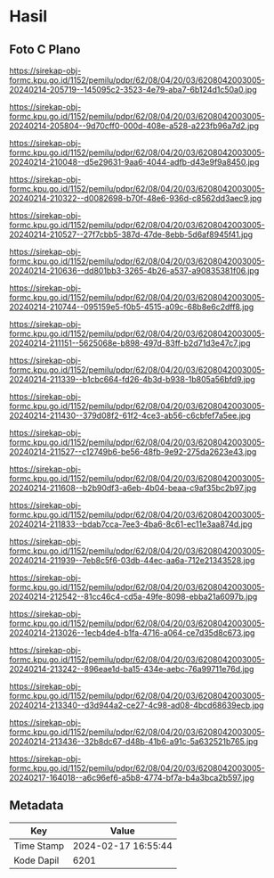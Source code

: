 # Hasil

## Foto C Plano

https://sirekap-obj-formc.kpu.go.id/1152/pemilu/pdpr/62/08/04/20/03/6208042003005-20240214-205719--145095c2-3523-4e79-aba7-6b124d1c50a0.jpg

https://sirekap-obj-formc.kpu.go.id/1152/pemilu/pdpr/62/08/04/20/03/6208042003005-20240214-205804--9d70cff0-000d-408e-a528-a223fb96a7d2.jpg

https://sirekap-obj-formc.kpu.go.id/1152/pemilu/pdpr/62/08/04/20/03/6208042003005-20240214-210048--d5e29631-9aa6-4044-adfb-d43e9f9a8450.jpg

https://sirekap-obj-formc.kpu.go.id/1152/pemilu/pdpr/62/08/04/20/03/6208042003005-20240214-210322--d0082698-b70f-48e6-936d-c8562dd3aec9.jpg

https://sirekap-obj-formc.kpu.go.id/1152/pemilu/pdpr/62/08/04/20/03/6208042003005-20240214-210527--27f7cbb5-387d-47de-8ebb-5d6af8945f41.jpg

https://sirekap-obj-formc.kpu.go.id/1152/pemilu/pdpr/62/08/04/20/03/6208042003005-20240214-210636--dd801bb3-3265-4b26-a537-a90835381f06.jpg

https://sirekap-obj-formc.kpu.go.id/1152/pemilu/pdpr/62/08/04/20/03/6208042003005-20240214-210744--095159e5-f0b5-4515-a09c-68b8e6c2dff8.jpg

https://sirekap-obj-formc.kpu.go.id/1152/pemilu/pdpr/62/08/04/20/03/6208042003005-20240214-211151--5625068e-b898-497d-83ff-b2d71d3e47c7.jpg

https://sirekap-obj-formc.kpu.go.id/1152/pemilu/pdpr/62/08/04/20/03/6208042003005-20240214-211339--b1cbc664-fd26-4b3d-b938-1b805a56bfd9.jpg

https://sirekap-obj-formc.kpu.go.id/1152/pemilu/pdpr/62/08/04/20/03/6208042003005-20240214-211430--379d08f2-61f2-4ce3-ab56-c6cbfef7a5ee.jpg

https://sirekap-obj-formc.kpu.go.id/1152/pemilu/pdpr/62/08/04/20/03/6208042003005-20240214-211527--c12749b6-be56-48fb-9e92-275da2623e43.jpg

https://sirekap-obj-formc.kpu.go.id/1152/pemilu/pdpr/62/08/04/20/03/6208042003005-20240214-211608--b2b90df3-a6eb-4b04-beaa-c9af35bc2b97.jpg

https://sirekap-obj-formc.kpu.go.id/1152/pemilu/pdpr/62/08/04/20/03/6208042003005-20240214-211833--bdab7cca-7ee3-4ba6-8c61-ec11e3aa874d.jpg

https://sirekap-obj-formc.kpu.go.id/1152/pemilu/pdpr/62/08/04/20/03/6208042003005-20240214-211939--7eb8c5f6-03db-44ec-aa6a-712e21343528.jpg

https://sirekap-obj-formc.kpu.go.id/1152/pemilu/pdpr/62/08/04/20/03/6208042003005-20240214-212542--81cc46c4-cd5a-49fe-8098-ebba21a6097b.jpg

https://sirekap-obj-formc.kpu.go.id/1152/pemilu/pdpr/62/08/04/20/03/6208042003005-20240214-213026--1ecb4de4-b1fa-4716-a064-ce7d35d8c673.jpg

https://sirekap-obj-formc.kpu.go.id/1152/pemilu/pdpr/62/08/04/20/03/6208042003005-20240214-213242--896eae1d-ba15-434e-aebc-76a99711e76d.jpg

https://sirekap-obj-formc.kpu.go.id/1152/pemilu/pdpr/62/08/04/20/03/6208042003005-20240214-213340--d3d944a2-ce27-4c98-ad08-4bcd68639ecb.jpg

https://sirekap-obj-formc.kpu.go.id/1152/pemilu/pdpr/62/08/04/20/03/6208042003005-20240214-213436--32b8dc67-d48b-41b6-a91c-5a632521b765.jpg

https://sirekap-obj-formc.kpu.go.id/1152/pemilu/pdpr/62/08/04/20/03/6208042003005-20240217-164018--a6c96ef6-a5b8-4774-bf7a-b4a3bca2b597.jpg


## Metadata

| Key        | Value               |
| ---------- | ------------------- |
| Time Stamp | 2024-02-17 16:55:44 |
| Kode Dapil | 6201                |



